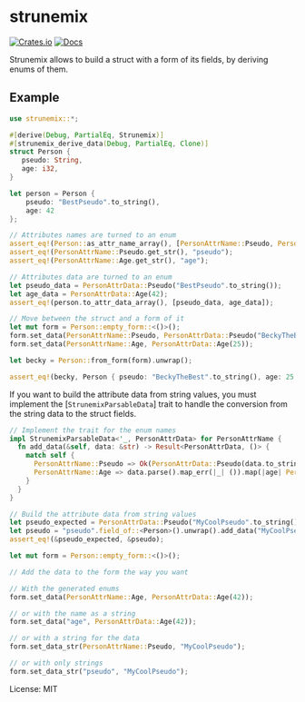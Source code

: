 # strunemix

[![Crates.io](https://img.shields.io/crates/v/strunemix.svg)](https://crates.io/crates/strunemix)
[![Docs](https://docs.rs/strunemix/badge.svg)](https://docs.rs/strunemix)

Strunemix allows to build a struct with a form of its fields, by deriving enums of them.

## Example

```rust
use strunemix::*;

#[derive(Debug, PartialEq, Strunemix)]
#[strunemix_derive_data(Debug, PartialEq, Clone)]
struct Person {
   pseudo: String,
   age: i32,
}

let person = Person {
    pseudo: "BestPseudo".to_string(),
    age: 42
};

// Attributes names are turned to an enum
assert_eq!(Person::as_attr_name_array(), [PersonAttrName::Pseudo, PersonAttrName::Age]);
assert_eq!(PersonAttrName::Pseudo.get_str(), "pseudo");
assert_eq!(PersonAttrName::Age.get_str(), "age");

// Attributes data are turned to an enum
let pseudo_data = PersonAttrData::Pseudo("BestPseudo".to_string());
let age_data = PersonAttrData::Age(42);
assert_eq!(person.to_attr_data_array(), [pseudo_data, age_data]);

// Move between the struct and a form of it
let mut form = Person::empty_form::<()>();
form.set_data(PersonAttrName::Pseudo, PersonAttrData::Pseudo("BeckyTheBest".to_string()));
form.set_data(PersonAttrName::Age, PersonAttrData::Age(25));

let becky = Person::from_form(form).unwrap();

assert_eq!(becky, Person { pseudo: "BeckyTheBest".to_string(), age: 25 });
```
If you want to build the attribute data from string values, you must implement the [`StrunemixParsableData`] trait to handle the conversion from the string data to the struct fields.

```rust
// Implement the trait for the enum names
impl StrunemixParsableData<'_, PersonAttrData> for PersonAttrName {
  fn add_data(&self, data: &str) -> Result<PersonAttrData, ()> {
    match self {
      PersonAttrName::Pseudo => Ok(PersonAttrData::Pseudo(data.to_string())),
      PersonAttrName::Age => data.parse().map_err(|_| ()).map(|age| PersonAttrData::Age(age))
    }
  }
}

// Build the attribute data from string values
let pseudo_expected = PersonAttrData::Pseudo("MyCoolPseudo".to_string());
let pseudo = "pseudo".field_of::<Person>().unwrap().add_data("MyCoolPseudo").unwrap();
assert_eq!(&pseudo_expected, &pseudo);

let mut form = Person::empty_form::<()>();

// Add the data to the form the way you want

// With the generated enums
form.set_data(PersonAttrName::Age, PersonAttrData::Age(42));

// or with the name as a string
form.set_data("age", PersonAttrData::Age(42));

// or with a string for the data
form.set_data_str(PersonAttrName::Pseudo, "MyCoolPseudo");

// or with only strings
form.set_data_str("pseudo", "MyCoolPseudo");
```

License: MIT
